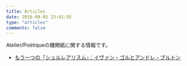```yaml
---
title: Articles
date: 2016-09-05 23:41:55
type: "articles"
comments: false
---
```


Atelier/Poétiqueの機関紙に関する情報です。

- [もう一つの「シュルレアリスム」：イヴァン・ゴルとアンドレ・ブルトン](goll)
